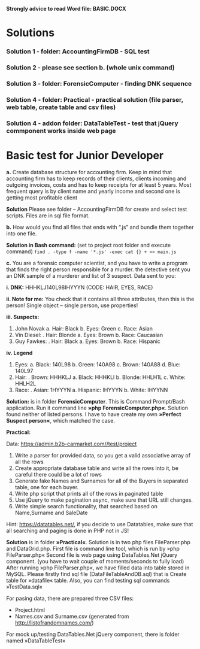 **Strongly advice to read Word file: BASIC.DOCX**

# Solutions
###  Solution 1 - folder: **AccountingFirmDB** - SQL test
### Solution 2 - please see section **b.** (whole unix command)
### Solution 3 - folder: **ForensicComputer** - finding DNK sequence
### Solution 4 - folder: **Practical** - practical solution (file parser, web table, create table and csv files)
### Solution 4 - addon folder: **DataTableTest** - test that jQuery commponent works inside web page

# Basic test for Junior Developer
**a.**	Create database structure for accounting firm. Keep in mind that accounting firm has to keep records of their clients, clients incoming and outgoing invoices, costs and has to keep receipts for at least 5 years. Most frequent query is by client name and yearly income and second one is getting most profitable client

**Solution**
Please see folder – AccountingFirmDB for create and select test scripts. Files are in sql file format.

**b.**	How would you find all files  that  ends with “.js”  and bundle them together into one file.

**Solution in Bash command:** (set to project root folder and execute command)
```find . -type f -name '*.js' -exec cat {} + >> main.js```

**c.**	You are a forensic computer scientist, and you have to write a program that finds the right person responsible for a murder. the detective sent you an DNK sample of a murderer and list of 3 suspect. Data sent to you:

**i.	DNK:** HHHKLJ140L98IHYYYN (CODE: HAIR, EYES, RACE)

**ii.	Note for me:** You check that it contains all three attributes, then this is the person! Single object – single person, use properties!

**iii.	Suspects:**

1.	John Novak 
a.	Hair:  Black
b.	Eyes: Green
c.	Race: Asian
2.	Vin Diesel:
 .	Hair: Blonde
a.	Eyes: Brown
b.	Race: Caucasian
3.	 Guy Fawkes:
 .	Hair: Black
a.	Eyes: Brown
b.	Race: Hispanic


**iv.	Legend**

1.	Eyes:
a.	Black:  140L98
b.	Green: 140A98
c.	Brown: 140A88
d.	Blue:    140L97
2.	Hair: 
 .	Brown: HHHKLJ
a.	Black:   HHHKLI
b.	Blonde: HHLH1L
c.	White:  HHLH2L
3.	Race:
 .	Asian: 1HYYYN
a.	Hispanic: IHYYYN
b.	White: IHYYNN

**Solution:**
is in folder **ForensicComputer**. This is Command Prompt/Bash application. Run it command line **»php ForensicComputer.php«**. Solution found neither of listed persons. I have to have create my own **»Perfect Suspect person«**, which matched the case.


**Practical:**

Data: https://admin.b2b-carmarket.com//test/project
1.	Write a parser for provided data, so you get a valid associative array of all the rows
2.	Create appropriate database table and write all the rows into it, be careful there could be a lot of rows
3.	Generate fake Names and Surnames for all of the Buyers in separated table, one for each buyer.
4.	Write php script that prints all of the rows in paginated table
5.	Use jQuery to make pagination async, make sure that URL still changes.
6.	Write simple search functionality, that searched based on Name,Surname and SaleDate

Hint: https://datatables.net/, if you decide to use Datatables, make sure that all searching and paging is done in PHP not in JS!

**Solution**
is in folder **»Practical«**. Solution is in two php files FileParser.php and DataGrid.php. First file is command line tool, which is run by »php FileParser.php«
Second file is web page using DataTables.Net jQuery component. (you have to wait couple of moments/seconds to fully load) 
After running »php FileParser.php«, we have filled data into table stored in MySQL. Please firstly find sql file (DataFileTableAndDB.sql) that is Create table for »datafile« table. Also, you can find testing sql commands »TestData.sql«

For pasing data, there are prepared three CSV files:
-	Project.html
-	Names.csv and Surname.csv (generated from http://listofrandomnames.com/)

For mock up/testing DataTables.Net jQuery component, there is folder named »DataTableTest«
